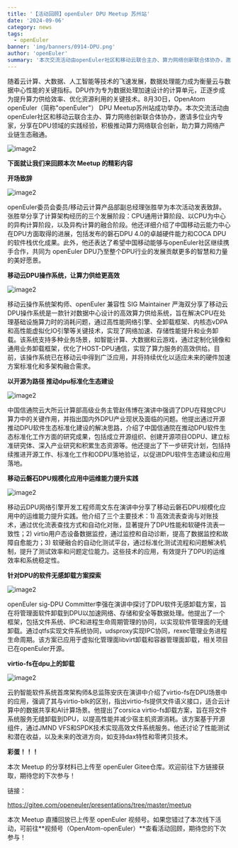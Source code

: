 ```yaml
---
title: '【活动回顾】openEuler DPU Meetup 苏州站'
date: '2024-09-06'
category: news
tags:
  - openEuler
banner: 'img/banners/0914-DPU.png'
author: 'openEuler'
summary: '本次交流活动由openEuler社区和移动云联合主办、算力网络创新联合体协办，邀请多位业内专家，分享在DPU领域的实践经验，积极推动算力网络联合创新，助力算力网络产业链生态融通。'
---
```




随着云计算、大数据、人工智能等技术的飞速发展，数据处理能力成为衡量云与数据中心性能的关键指标。DPU作为专为数据处理加速设计的计算单元，正逐步成为提升算力供给效率、优化资源利用的关键技术。8月30日，OpenAtom
openEuler（简称\"openEuler\"） DPU
Meetup苏州站成功举办。本次交流活动由openEuler社区和移动云联合主办、算力网络创新联合体协办，邀请多位业内专家，分享在DPU领域的实践经验，积极推动算力网络联合创新，助力算力网络产业链生态融通。


![image2](./media/image1.png)




**下面就让我们来回顾本次 Meetup 的精彩内容**

**开场致辞**


![image2](./media/image3.jpeg)

openEuler委员会委员/移动云计算产品部副总经理张胜举为本次活动发表致辞。张胜举分享了计算架构经历的三个发展阶段：CPU通用计算阶段、以CPU为中心的异构计算阶段，以及异构计算的融合阶段。他还详细介绍了中国移动云能力中心在DPU方面取得的进展，包括发布的磐石DPU
4.0的卓越硬件能力和COCA
DPU的软件栈优化成果。此外，他还表达了希望中国移动能够与openEuler社区继续携手合作，共同为
openEuler DPU乃至整个DPU行业的发展贡献更多的智慧和力量的美好愿景。



**移动云DPU操作系统，让算力供给更高效**


![image2](./media/image4.jpeg)


移动云操作系统架构师、openEuler 兼容性 SIG Maintainer
严海双分享了移动云DPU操作系统是一款针对数据中心设计的高效算力供给系统，旨在解决CPU在处理基础设施算力时的消耗问题，通过高性能网络引擎、全卸载框架、内核态vDPA和高性能虚拟化IO引擎等关键技术，实现了网络加速、存储性能提升和业务卸载。该系统支持多种业务场景，如智能计算、大数据和云游戏，通过定制化镜像和通用业务卸载框架，优化了HOST-DPU通信，实现了算力服务的高效供给。目前，该操作系统已在移动云中得到广泛应用，并将持续优化以适应未来的硬件加速方案标准化和多架构融合需求。



**以开源为路径 推动dpu标准化生态建设**


![image2](./media/image5.jpeg)

中国信通院云大所云计算部高级业务主管赵伟博在演讲中强调了DPU在释放CPU算力中的关键作用，并指出国内外DPU产业现状及面临的问题。他提出通过开源推动DPU软件生态标准化建设的解决思路，介绍了中国信通院在推动DPU软件生态标准化工作方面的研究成果，包括成立开源组织、创建开源项目ODPU、建立标准研究体、深入产业研究和积累生态资源等。他还提出了下一步研究计划，包括持续推进开源工作、标准化工作和ODPU落地验证，以促进DPU软件生态建设和应用落地。



**移动云磐石DPU规模化应用中运维能力提升实践**


![image2](./media/image6.jpeg)


移动云DPU网络引擎开发工程师周文东在演讲中分享了移动云磐石DPU规模化应用中的运维能力提升实践。他介绍了三个主要技术：1)
高效流表查询与对账技术，通过优化流表查找方式和自动化对账，显著提升了DPU性能和软硬件流表一致性；2)
virtio用户态设备数据监控，通过监控和自动诊断，提高了数据监控和故障自愈能力；3)
软硬融合的自动化测试平台，通过标准化测试流程和问题解决机制，提升了测试效率和问题定位能力。这些技术的应用，有效提升了DPU的运维效率和系统稳定性。



**针对DPU的软件无感卸载方案探索**


![image2](./media/image7.jpeg)


openEuler sig-DPU
Committer李强在演讲中探讨了DPU软件无感卸载方案，旨在将管理面软件卸载到DPU以加速网络、存储和安全等数据处理。他提出了一个框架，包括文件系统、IPC和进程生命周期管理的协同，以实现软件管理面的无缝卸载。通过qtfs实现文件系统协同，udsproxy实现IPC协同，rexec管理业务进程生命周期。该方案已应用于虚拟化管理面libvirt卸载和容器管理面卸载，相关项目已在openEuler开源。



**virtio-fs在dpu上的卸载**


![image2](./media/image8.jpeg)

云豹智能软件系统首席架构师&总监陈安庆在演讲中介绍了virtio-fs在DPU场景中的应用，强调了其与virtio-blk的区别，指出virtio-fs提供文件语义接口，适合云计算中的数据共享和AI计算场景。他提出了corsica
virtio-fs卸载方案，旨在将文件系统服务无缝卸载到DPU，以提高性能并减少宿主机资源消耗。该方案基于开源组件，通过JMND
VFS和SPDK技术实现高效文件系统服务。他还讨论了性能测试和潜在收益，以及未来的改进方向，如支持dax特性和零拷贝技术。



**彩蛋！！！**

本次 Meetup 的分享材料已上传至 openEuler
Gitee仓库。欢迎前往下方链接获取，期待您的下次参与！

链接：

https://gitee.com/openeuler/presentations/tree/master/meetup

本次 Meetup 直播回放已上传至 openEuler
视频号。如果您错过了本次线下活动，可前往**视频号（OpenAtom-openEuler）**查看活动回顾，期待您的下次参与！
